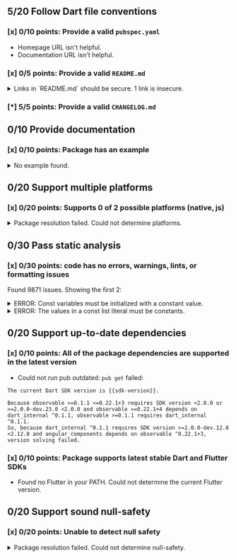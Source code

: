 ## 5/20 Follow Dart file conventions

### [x] 0/10 points: Provide a valid `pubspec.yaml`

* Homepage URL isn't helpful.
* Documentation URL isn't helpful.

### [x] 0/5 points: Provide a valid `README.md`

<details>
<summary>
Links in `README.md` should be secure. 1 link is insecure.
</summary>

`README.md:51:22`

```
   ╷
51 │ component's provided <a href="http://sass-lang.com/guide#topic-6">Sass mixins</a>.</p>
   │                      ^^^^^^^^^^^^^^^^^^^^^^^^^^^^^^^^^^^^^^^^^^^^^
   ╵
```

Use `https` URLs instead.
</details>

### [*] 5/5 points: Provide a valid `CHANGELOG.md`


## 0/10 Provide documentation

### [x] 0/10 points: Package has an example

<details>
<summary>
No example found.
</summary>

See [package layout](https://dart.dev/tools/pub/package-layout#examples) guidelines on how to add an example.
</details>

## 0/20 Support multiple platforms

### [x] 0/20 points: Supports 0 of 2 possible platforms (native, js)

<details>
<summary>
Package resolution failed. Could not determine platforms.
</summary>

Run `pub get` for more information.
</details>

## 0/30 Pass static analysis

### [x] 0/30 points: code has no errors, warnings, lints, or formatting issues

Found 9871 issues. Showing the first 2:

<details>
<summary>
ERROR: Const variables must be initialized with a constant value.
</summary>

`lib/angular_components.dart:229:3`

```
    ╷
229 │   ClickableTooltipTargetDirective,
    │   ^^^^^^^^^^^^^^^^^^^^^^^^^^^^^^^
    ╵
```

To reproduce make sure you are using [pedantic](https://pub.dev/packages/pedantic#using-the-lints) and run `dartanalyzer lib/angular_components.dart`
</details>
<details>
<summary>
ERROR: The values in a const list literal must be constants.
</summary>

`lib/angular_components.dart:229:3`

```
    ╷
229 │   ClickableTooltipTargetDirective,
    │   ^^^^^^^^^^^^^^^^^^^^^^^^^^^^^^^
    ╵
```

To reproduce make sure you are using [pedantic](https://pub.dev/packages/pedantic#using-the-lints) and run `dartanalyzer lib/angular_components.dart`
</details>

## 0/20 Support up-to-date dependencies

### [x] 0/10 points: All of the package dependencies are supported in the latest version

* Could not run pub outdated: `pub get` failed: 

 ```
The current Dart SDK version is {{sdk-version}}.

Because observable >=0.1.1 <=0.22.1+3 requires SDK version <2.0.0 or >=2.0.0-dev.23.0 <2.0.0 and observable >=0.22.1+4 depends on dart_internal ^0.1.1, observable >=0.1.1 requires dart_internal ^0.1.1.
So, because dart_internal ^0.1.1 requires SDK version >=2.0.0-dev.12.0 <2.12.0 and angular_components depends on observable ^0.22.1+3, version solving failed.
```

### [x] 0/10 points: Package supports latest stable Dart and Flutter SDKs

* Found no Flutter in your PATH. Could not determine the current Flutter version.

## 0/20 Support sound null-safety

### [x] 0/20 points: Unable to detect null safety

<details>
<summary>
Package resolution failed. Could not determine null-safety.
</summary>

Run `pub get` for more information.
</details>
